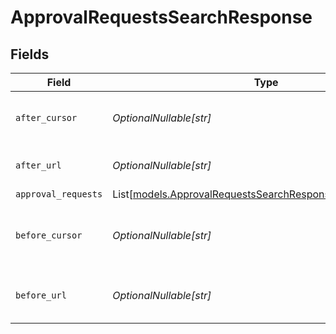 # ApprovalRequestsSearchResponse


## Fields

| Field                                                                                                                    | Type                                                                                                                     | Required                                                                                                                 | Description                                                                                                              |
| ------------------------------------------------------------------------------------------------------------------------ | ------------------------------------------------------------------------------------------------------------------------ | ------------------------------------------------------------------------------------------------------------------------ | ------------------------------------------------------------------------------------------------------------------------ |
| `after_cursor`                                                                                                           | *OptionalNullable[str]*                                                                                                  | :heavy_minus_sign:                                                                                                       | Cursor for the next page of results                                                                                      |
| `after_url`                                                                                                              | *OptionalNullable[str]*                                                                                                  | :heavy_minus_sign:                                                                                                       | URL for the next page of results                                                                                         |
| `approval_requests`                                                                                                      | List[[models.ApprovalRequestsSearchResponseApprovalRequest](../models/approvalrequestssearchresponseapprovalrequest.md)] | :heavy_minus_sign:                                                                                                       | N/A                                                                                                                      |
| `before_cursor`                                                                                                          | *OptionalNullable[str]*                                                                                                  | :heavy_minus_sign:                                                                                                       | Cursor for the previous page of results                                                                                  |
| `before_url`                                                                                                             | *OptionalNullable[str]*                                                                                                  | :heavy_minus_sign:                                                                                                       | URL for the previous page of results                                                                                     |